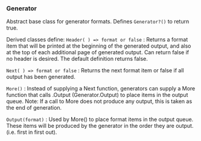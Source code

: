 ### Generator

Abstract base class for generator formats. Defines `Generator?()` to return true.

Derived classes define:
`Header( ) => format or false`
: Returns a format item that will be printed at the beginning of the generated output, and also at the top of each additional page of generated output. Can return false if no header is desired. The default definition returns false.

`Next( ) => format or false`
: Returns the next format item or false if all output has been generated.

`More()`
: Instead of supplying a Next function, generators can supply a More function that calls .Output (Generator.Output) to place items in the output queue. Note: If a call to More does not produce any output, this is taken as the end of generation.

`Output(format)`
: Used by More() to place format items in the output queue. These items will be produced by the generator in the order they are output. (i.e. first in first out).